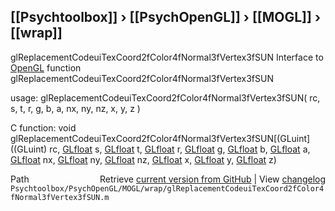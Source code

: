 ## [[Psychtoolbox]] &#8250; [[PsychOpenGL]] &#8250; [[MOGL]] &#8250; [[wrap]]

glReplacementCodeuiTexCoord2fColor4fNormal3fVertex3fSUN  Interface to [OpenGL](OpenGL) function glReplacementCodeuiTexCoord2fColor4fNormal3fVertex3fSUN  
  
usage:  glReplacementCodeuiTexCoord2fColor4fNormal3fVertex3fSUN( rc, s, t, r, g, b, a, nx, ny, nz, x, y, z )  
  
C function:  void glReplacementCodeuiTexCoord2fColor4fNormal3fVertex3fSUN[(GLuint]((GLuint) rc, [GLfloat](GLfloat) s, [GLfloat](GLfloat) t, [GLfloat](GLfloat) r, [GLfloat](GLfloat) g, [GLfloat](GLfloat) b, [GLfloat](GLfloat) a, [GLfloat](GLfloat) nx, [GLfloat](GLfloat) ny, [GLfloat](GLfloat) nz, [GLfloat](GLfloat) x, [GLfloat](GLfloat) y, [GLfloat](GLfloat) z)  




<div class="code_header" style="text-align:right;">
  <span style="float:left;">Path&nbsp;&nbsp;</span> <span class="counter">Retrieve <a href=
  "https://raw.github.com/Psychtoolbox-3/Psychtoolbox-3/beta/Psychtoolbox/PsychOpenGL/MOGL/wrap/glReplacementCodeuiTexCoord2fColor4fNormal3fVertex3fSUN.m">current version from GitHub</a> | View <a href=
  "https://github.com/Psychtoolbox-3/Psychtoolbox-3/commits/beta/Psychtoolbox/PsychOpenGL/MOGL/wrap/glReplacementCodeuiTexCoord2fColor4fNormal3fVertex3fSUN.m">changelog</a></span>
</div>
<div class="code">
  <code>Psychtoolbox/PsychOpenGL/MOGL/wrap/glReplacementCodeuiTexCoord2fColor4fNormal3fVertex3fSUN.m</code>
</div>

